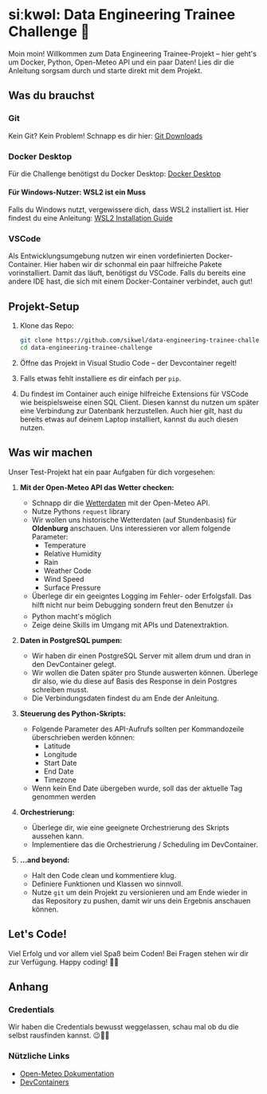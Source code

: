 # siːkwəl: Data Engineering Trainee Challenge 🚀

Moin moin! Willkommen zum Data Engineering Trainee-Projekt – hier geht's um Docker, Python, Open-Meteo API und ein paar Daten! Lies dir die Anleitung sorgsam durch und starte direkt mit dem Projekt.

## Was du brauchst

### Git

Kein Git? Kein Problem! Schnapp es dir hier: [Git Downloads](https://git-scm.com/downloads)

### Docker Desktop

Für die Challenge benötigst du Docker Desktop: [Docker Desktop](https://www.docker.com/products/docker-desktop)

#### Für Windows-Nutzer: WSL2 ist ein Muss

Falls du Windows nutzt, vergewissere dich, dass WSL2 installiert ist. Hier findest du eine Anleitung: [WSL2 Installation Guide](https://docs.docker.com/desktop/wsl/)

### VSCode

Als Entwicklungsumgebung nutzen wir einen vordefinierten Docker-Container. Hier haben wir dir schonmal ein paar hilfreiche Pakete vorinstalliert. Damit das läuft, benötigst du VSCode. Falls du bereits eine andere IDE hast, die sich mit einem Docker-Container verbindet, auch gut!

## Projekt-Setup

1. Klone das Repo:

    ```bash
    git clone https://github.com/sikwel/data-engineering-trainee-challenge.git
    cd data-engineering-trainee-challenge
    ```

2. Öffne das Projekt in Visual Studio Code – der Devcontainer regelt!

3. Falls etwas fehlt installiere es dir einfach per `pip`.

4. Du findest im Container auch einige hilfreiche Extensions für VSCode wie beispielsweise einen SQL Client. Diesen kannst du nutzen um später eine Verbindung zur Datenbank herzustellen. Auch hier gilt, hast du bereits etwas auf deinem Laptop installiert, kannst du auch diesen nutzen.

## Was wir machen

Unser Test-Projekt hat ein paar Aufgaben für dich vorgesehen:

1. **Mit der Open-Meteo API das Wetter checken:**
    - Schnapp dir die [Wetterdaten](https://open-meteo.com/) mit der Open-Meteo API.
    - Nutze Pythons `request` library
    - Wir wollen uns historische Wetterdaten (auf Stundenbasis) für **Oldenburg** anschauen. Uns interessieren vor allem folgende Parameter:
        - Temperature
        - Relative Humidity
        - Rain
        - Weather Code
        - Wind Speed
        - Surface Pressure
    - Überlege dir ein geeigntes Logging im Fehler- oder Erfolgsfall. Das hilft nicht nur beim Debugging sondern freut den Benutzer 👍
    - Python macht's möglich
    - Zeige deine Skills im Umgang mit APIs und Datenextraktion.

2. **Daten in PostgreSQL pumpen:**
    - Wir haben dir einen PostgreSQL Server mit allem drum und dran in den DevContainer gelegt.
    - Wir wollen die Daten später pro Stunde auswerten können. Überlege dir also, wie du diese auf Basis des Response in dein Postgres schreiben musst.
    - Die Verbindungsdaten findest du am Ende der Anleitung.

3. **Steuerung des Python-Skripts:**
    - Folgende Parameter des API-Aufrufs sollten per Kommandozeile überschrieben werden können:
        - Latitude
        - Longitude
        - Start Date
        - End Date
        - Timezone
    - Wenn kein End Date übergeben wurde, soll das der aktuelle Tag genommen werden

4. **Orchestrierung:**
    - Überlege dir, wie eine geeignete Orchestrierung des Skripts aussehen kann.
    - Implementiere das die Orchestrierung / Scheduling im DevContainer.

5. **...and beyond:**
    - Halt den Code clean und kommentiere klug.
    - Definiere Funktionen und Klassen wo sinnvoll.
    - Nutze `git` um dein Projekt zu versionieren und am Ende wieder in das Repository zu pushen, damit wir uns dein Ergebnis anschauen können.

## Let's Code!

Viel Erfolg und vor allem viel Spaß beim Coden! Bei Fragen stehen wir dir zur Verfügung. Happy coding! 🚀✨

## Anhang

### Credentials

Wir haben die Credentials bewusst weggelassen, schau mal ob du die selbst rausfinden kannst. 😉🤞🍀

### Nützliche Links

- [Open-Meteo Dokumentation](https://open-meteo.com/en/docs)
- [DevContainers](https://code.visualstudio.com/docs/devcontainers/containers#_quick-start-open-an-existing-folder-in-a-container)
